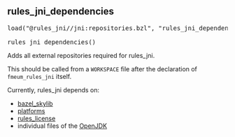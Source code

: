<!-- Generated with Stardoc: http://skydoc.bazel.build -->



<a id="rules_jni_dependencies"></a>

## rules_jni_dependencies

<pre>
load("@rules_jni//jni:repositories.bzl", "rules_jni_dependencies")

rules_jni_dependencies()
</pre>

Adds all external repositories required for rules_jni.

This should be called from a `WORKSPACE` file after the declaration of `fmeum_rules_jni` itself.

Currently, rules_jni depends on:

* [bazel_skylib](https://github.com/bazelbuild/bazel-skylib)
* [platforms](https://github.com/bazelbuild/platforms)
* [rules_license](https://github.com/bazelbuild/rules_license)
* individual files of the [OpenJDK](https://github.com/openjdk/jdk)



